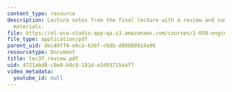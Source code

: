 ```yaml
---
content_type: resource
description: Lecture notes from the final lecture with a review and summary of course
  materials.
file: https://ol-ocw-studio-app-qa.s3.amazonaws.com/courses/1-050-engineering-mechanics-i-fall-2007/4721abd8c8e8b8c8181de1d93715aaf7_lec37_review.pdf
file_type: application/pdf
parent_uid: dec40ff4-e8ca-636f-c6db-d88880914a96
resourcetype: Document
title: lec37_review.pdf
uid: 4721abd8-c8e8-b8c8-181d-e1d93715aaf7
video_metadata:
  youtube_id: null
---
```

